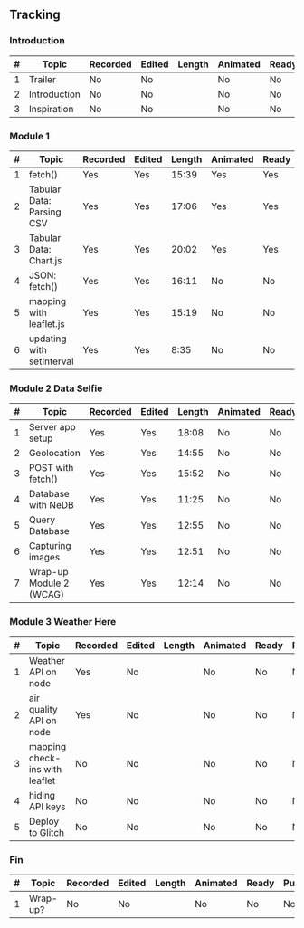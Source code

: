 ## Tracking

### Introduction

|#| Topic         | Recorded      | Edited        | Length        | Animated      |Ready     | Published     | 
|-| ------------- | ------------- | ------------- | ------------- | ------------- | ------------- |  ------------- |
|1| Trailer  | No  | No  | | No  | No  |No  |
|2| Introduction  | No  | No | | No  | No  |No  |
|3| Inspiration  | No  | No | | No  | No  |No  |

### Module 1

|#| Topic         | Recorded      | Edited        | Length        | Animated     |Ready     | Published     | 
|-| ------------- | ------------- | ------------- | ------------- | ------------- | ------------- |  ------------- |
|1| fetch()  | Yes  | Yes  | 15:39 | Yes | Yes  |Yes  |
|2| Tabular Data: Parsing CSV  | Yes  | Yes  | 17:06 | Yes | Yes  |No  |
|3| Tabular Data: Chart.js | Yes  | Yes  | 20:02 | Yes | Yes  |No  |
|4| JSON: fetch() | Yes  | Yes  | 16:11 |No  |No  |No  |
|5| mapping with leaflet.js | Yes  | Yes  | 15:19 |No  |No  |No  |
|6| updating with setInterval | Yes  | Yes  | 8:35 |No  |No  |No  |

### Module 2 Data Selfie

|#| Topic         | Recorded      | Edited        | Length        | Animated      |Ready     | Published     | 
|-| ------------- | ------------- | ------------- | ------------- | ------------- | ------------- |  ------------- |
|1| Server app setup  | Yes  | Yes  | 18:08  | No  |No  |No  |
|2| Geolocation  | Yes  | Yes  | 14:55  | No  | No  |No  |
|3| POST with fetch() | Yes  | Yes  | 15:52  | No  |No  |No  |
|4| Database with NeDB | Yes  | Yes  | 11:25  | No  |No  |No  |
|5| Query Database | Yes  | Yes  | 12:55  | No  |No  |No  |
|6| Capturing images | Yes  | Yes  |  12:51 | No  |No  |No  |
|7| Wrap-up Module 2 (WCAG) | Yes  | Yes  | 12:14  | No  |No  |No  |

### Module 3 Weather Here

|#| Topic         | Recorded      | Edited        | Length        | Animated      |Ready     | Published     | 
|-| ------------- | ------------- | ------------- | ------------- | ------------- | ------------- |  ------------- |
|1| Weather API on node  | Yes  | No  |   |No  |No  |No  |
|2| air quality API on node  | Yes  | No  |   | No  | No  |No  |
|3| mapping check-ins with leaflet | No  | No  |  | No  |No  |No  |
|4| hiding API keys | No  | No  |   |No  |No  |No  |
|5| Deploy to Glitch | No  | No  |   |No  |No  |No  |

### Fin
|#| Topic         | Recorded      | Edited        | Length        | Animated      |Ready     | Published     | 
|-| ------------- | ------------- | ------------- | ------------- | ------------- | ------------- |  ------------- |
|1| Wrap-up?  | No  | No  |  | No  | No  |No  |


